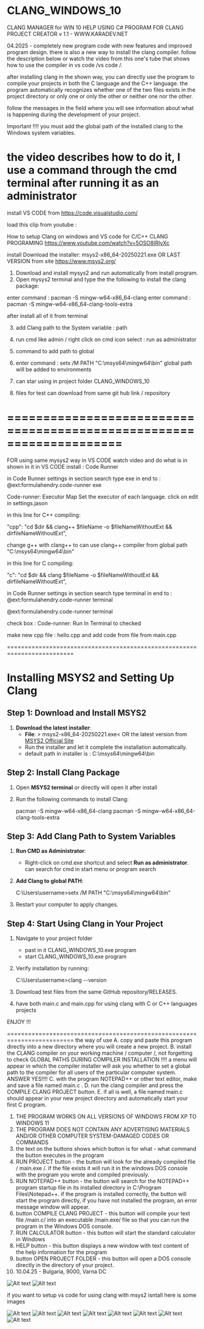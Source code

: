 # CLANG_WINDOWS_10
CLANG MANAGER for WIN 10
HELP USING C# PROGRAM FOR CLANG PROJECT CREATOR v 1.1 - WWW.KARADEV.NET

04.2025 - completely new program code with new features and improved program design.
there is also a new way to install the clang compiler. follow the description below or watch the video from this one's tube that shows how to use the compiler in vs code /vs code /.

after installing clang in the shown way, you can directly use the program to compile your projects in both the C language and the C++ language. the program automatically recognizes whether one of the two files exists in the project directory or only one or only the other or neither one nor the other.

follow the messages in the field where you will see information about what is happening during the development of your project.

Important !!!! you must add the global path of the installed clang to the Windows system variables.

the video describes how to do it, I use a command through the cmd terminal after running it as an administrator
========================================================================

install VS CODE from https://code.visualstudio.com/

load this clip from youtube :

How to setup Clang on windows and VS code for C/C++ CLANG PROGRAMING
https://www.youtube.com/watch?v=5OSO8IRlyXc

install Download
the installer: msys2-x86_64-20250221.exe
OR LAST VERSION from site
https://www.msys2.org/

1) Download and install mysys2 and run automatically from install program.
2) Open mysys2 terminal and type the the following to install the clang package:

enter command : pacman -S mingw-w64-x86_64-clang
enter command : pacman -S mingw-w64-x86_64-clang-tools-extra

after install all of it from terminal

3) add Clang path to the System variable : path

4) run cmd like admin / right click on cmd icon select : run as administrator
5) command to add path to global
6) enter command : setx /M PATH "C:\msys64\mingw64\bin"
	global path will be added to environments
7) can star using in project folder CLANG_WINDOWS_10
8) files for test can download from same git hub link / repository

====================================================================
=========================================================================

FOR using same mysys2 way in VS CODE watch video and do what is in shown in it
in VS CODE install : Code Runner

in Code Runner settings in section search type exe in end to : @ext:formulahendry.code-runner exe

Code-runner: Executor Map
Set the executor of each language. click on edit in settings.jason

in this line for C++ compiling:

"cpp": "cd $dir && clang++ $fileName -o $fileNameWithoutExt && $dir$fileNameWithoutExt",

change g++ with clang++ to can use clang++ compiler from global path "C:\msys64\mingw64\bin"

in this line for C compiling:

"c": "cd $dir && clang $fileName -o $fileNameWithoutExt && $dir$fileNameWithoutExt",

in Code Runner settings in section search type terminal in end to : @ext:formulahendry.code-runner terminal

@ext:formulahendry.code-runner terminal

check box : Code-runner: Run In Terminal to checked

make new cpp file : hello.cpp and add code from file from main.cpp

=========================================================================
# Installing MSYS2 and Setting Up Clang

## Step 1: Download and Install MSYS2

1. **Download the latest installer**:  
   - **File**: > msys2-x86_64-20250221.exe< OR the latest version from [MSYS2 Official Site](https://www.msys2.org/)  
   - Run the installer and let it complete the installation automatically.
   - default path in installer is : C:\msys64\mingw64\bin

## Step 2: Install Clang Package

1. Open **MSYS2 terminal** or directly will open it
	after install
2. Run the following commands to install Clang:
   
   pacman -S mingw-w64-x86_64-clang
   pacman -S mingw-w64-x86_64-clang-tools-extra

## Step 3: Add Clang Path to System Variables

1. **Run CMD as Administrator**:  
   - Right-click on cmd.exe shortcut and select **Run as administrator**.
   can search for cmd in start menu or program search
2. **Add Clang to global PATH**:
   
   C:\Users\username>setx /M PATH "C:\msys64\mingw64\bin"
   
3. Restart your computer to apply changes.

## Step 4: Start Using Clang in Your Project

1. Navigate to your project folder
	- past in it CLANG_WINDOWS_10.exe program
	- start CLANG_WINDOWS_10.exe program
	
2. Verify installation by running:
   
   C:\Users\username>clang --version
   
3. Download test files from the same GitHub repository/RELEASES.
4. have both main.c and main.cpp for using clang with C or C++
	languages projects

ENJOY !!!

=========================================================================
the way of use
A. copy and paste this program directly into a new directory where you will create a new project.
B. install the CLANG compiler on your working machine / computer /, not forgetting to check GLOBAL PATHS DURING COMPILER INSTALLATION !!!! a menu will appear in which the compiler installer will ask you whether to set a global path to the compiler for all users of the particular computer system. ANSWER YES!!!!
C. with the program NOTEPAD++ or other text editor, make and save a file named main.c .
D. run the clang compiler and press the COMPILE CLANG PROJECT button.
E. if all is well, a file named main.c should appear in your new project directory and automatically start your first C program.

1. THE PROGRAM WORKS ON ALL VERSIONS OF WINDOWS FROM XP TO WINDOWS 11
2. THE PROGRAM DOES NOT CONTAIN ANY ADVERTISING MATERIALS AND/OR OTHER COMPUTER SYSTEM-DAMAGED CODES OR COMMANDS
3. the text on the buttons shows which button is for what - what command the button executes in the program
4. RUN PROJECT button - the button will look for the already compiled file / main.exe /. if the file exists it will run it in the windows DOS console with the program you wrote and compiled previously.
5. RUN NOTEPAD++ button - the button will search for the NOTEPAD++ program startup file in its installed directory in C:\Program Files\Notepad++. if the program is installed correctly, the button will start the program directly, if you have not installed the program, an error message window will appear.
6. button COMPILE CLANG PROJECT - this button will compile your text file /main.c/ into an executable /main.exe/ file so that you can run the program in the Windows DOS console.
7. RUN CALCULATOR button - this button will start the standard calculator in Windows
8. HELP button - this button displays a new window with text content of the help information for the program
9. button OPEN PROJECT FOLDER - this button will open a DOS console directly in the directory of your project.
10. 10.04.25 - Bulgaria, 9000, Varna DC
<img src="/clang_1win_2025ss.jpg" alt="Alt text" title="Optional title">

<img src="/clang_win_2025ss.jpg" alt="Alt text" title="Optional title">

if you want to setup vs code for using clang with msys2 isntall here is some images

<img src="/images/msys2_inst1_win10.jpg" alt="Alt text" title="Optional title">

<img src="/images/clang_install_msys2.jpg" alt="Alt text" title="Optional title">

<img src="/images/clang_install_msys22.jpg" alt="Alt text" title="Optional title">

<img src="/images/clang_install_msys23.jpg" alt="Alt text" title="Optional title">

<img src="/images/clang_install_msys24.jpg" alt="Alt text" title="Optional title">

<img src="/images/clang_install_msys25.jpg" alt="Alt text" title="Optional title">

<img src="/images/clang_install_msys26.jpg" alt="Alt text" title="Optional title">

<img src="/images/clang_install_msys27.jpg" alt="Alt text" title="Optional title">